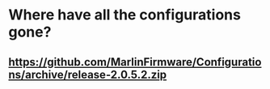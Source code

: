 # Where have all the configurations gone?

## https://github.com/MarlinFirmware/Configurations/archive/release-2.0.5.2.zip
